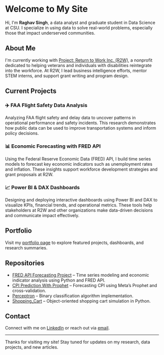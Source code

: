 # Welcome to My Site

Hi, I'm **Raghav Singh**, a data analyst and graduate student in Data Science at CSU. I specialize in using data to solve real-world problems, especially those that impact underserved communities.

## About Me

I'm currently working with [Project: Return to Work Inc. (R2W)](https://www.return2work.org), a nonprofit dedicated to helping veterans and individuals with disabilities reintegrate into the workforce. At R2W, I lead business intelligence efforts, mentor STEM interns, and support grant writing and program design.

## Current Projects

### ✈️ FAA Flight Safety Data Analysis
Analyzing FAA flight safety and delay data to uncover patterns in operational performance and safety incidents. This research demonstrates how public data can be used to improve transportation systems and inform policy decisions.

### 📊 Economic Forecasting with FRED API
Using the Federal Reserve Economic Data (FRED) API, I build time series models to forecast key economic indicators such as unemployment rates and inflation. These insights support workforce development strategies and grant proposals at R2W.

### 📈 Power BI & DAX Dashboards
Designing and deploying interactive dashboards using Power BI and DAX to visualize KPIs, financial trends, and operational metrics. These tools help stakeholders at R2W and other organizations make data-driven decisions and communicate impact effectively.

## Portfolio

Visit my [portfolio page](portfolio.md) to explore featured projects, dashboards, and research summaries.

## Repositories

- [FRED API Forecasting Project](https://github.com/raghav82/fred-api-forecasting) – Time series modeling and economic indicator analysis using Python and FRED API.
- [CPI Prediction With Prophet](https://github.com/Raghav82/CPI-Prediction-With-Prophet) – Forecasting CPI using Meta’s Prophet and cross-validation.
- [Perceptron](https://github.com/Raghav82/Perceptron) – Binary classification algorithm implementation.
- [Shopping_Cart](https://github.com/Raghav82/Shopping_Cart) – Object-oriented shopping cart simulation in Python.

## Contact

Connect with me on [LinkedIn](https://www.linkedin.com/in/digital-librarian/) or reach out via [email](mailto:RaghavSingh4161@gmail.com).

---

Thanks for visiting my site! Stay tuned for updates on my research, data projects, and new articles.
